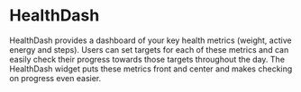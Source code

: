 # HealthDash

HealthDash provides a dashboard of your key health metrics (weight, active energy and steps).
Users can set targets for each of these metrics and can easily check their progress towards those targets throughout the day.
The HealthDash widget puts these metrics front and center and makes checking on progress even easier.

